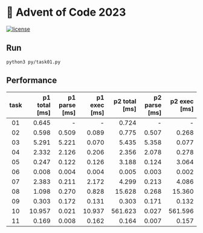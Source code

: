 # 🎄 Advent of Code 2023

[![license](https://img.shields.io/badge/license-MIT-blue.svg)](https://github.com/ZepZep/advent-of-code-2023/blob/main/LICENSE)

## Run
```
python3 py/task01.py
```

## Performance
| task | p1 total [ms] | p1 parse [ms] | p1 exec [ms]  | p2 total [ms] | p2 parse [ms] | p2 exec [ms]  |
|:----:|--------------:|--------------:|--------------:|--------------:|--------------:|--------------:|
|  01  |      0.645    |       -       |       -       |      0.724    |       -       |       -       |
|  02  |      0.598    |      0.509    |      0.089    |      0.775    |      0.507    |      0.268    |
|  03  |      5.291    |      5.221    |      0.070    |      5.435    |      5.358    |      0.077    |
|  04  |      2.332    |      2.126    |      0.206    |      2.356    |      2.078    |      0.278    |
|  05  |      0.247    |      0.122    |      0.126    |      3.188    |      0.124    |      3.064    |
|  06  |      0.008    |      0.004    |      0.004    |      0.005    |      0.003    |      0.002    |
|  07  |      2.383    |      0.211    |      2.172    |      4.299    |      0.213    |      4.086    |
|  08  |      1.098    |      0.270    |      0.828    |     15.628    |      0.268    |     15.360    |
|  09  |      0.303    |      0.172    |      0.131    |      0.303    |      0.171    |      0.132    |
|  10  |     10.957    |      0.021    |     10.937    |    561.623    |      0.027    |    561.596    |
|  11  |      0.169    |      0.008    |      0.162    |      0.164    |      0.007    |      0.157    |
